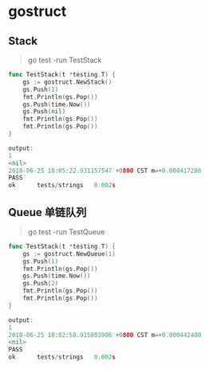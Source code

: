 # gostruct

## Stack

> go test -run TestStack

```Go
func TestStack(t *testing.T) {
    gs := gostruct.NewStack()
	gs.Push(1)
	fmt.Println(gs.Pop())
	gs.Push(time.Now())
	gs.Push(nil)
	fmt.Println(gs.Pop())
	fmt.Println(gs.Pop())
}

output:
1
<nil>
2018-06-25 18:05:22.931157547 +0800 CST m=+0.000417280
PASS
ok      tests/strings   0.002s
```

## Queue 单链队列

> go test -run TestQueue

```Go
func TestStack(t *testing.T) {
	gs := gostruct.NewQueue(1)
	gs.Push(1)
	fmt.Println(gs.Pop())
	gs.Push(time.Now())
	gs.Push(2)
	fmt.Println(gs.Pop())
    fmt.Println(gs.Pop())
}

output:
1
2018-06-25 18:02:58.915803906 +0800 CST m=+0.000442400
<nil>
PASS
ok      tests/strings   0.002s
```